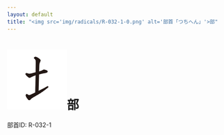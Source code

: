 ```yaml
---
layout: default
title: "<img src='img/radicals/R-032-1-0.png' alt='部首「つちへん」'>部"  # glyphをタイトルに使用
---
```


# <img src='img/radicals/R-032-1-0.png' alt='部首「つちへん」'>部
部首ID: R-032-1
